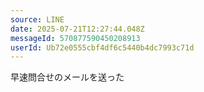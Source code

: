 ```yaml
---
source: LINE
date: 2025-07-21T12:27:44.048Z
messageId: 570877590450208913
userId: Ub72e0555cbf4df6c5440b4dc7993c71d
---
```


早速問合せのメールを送った